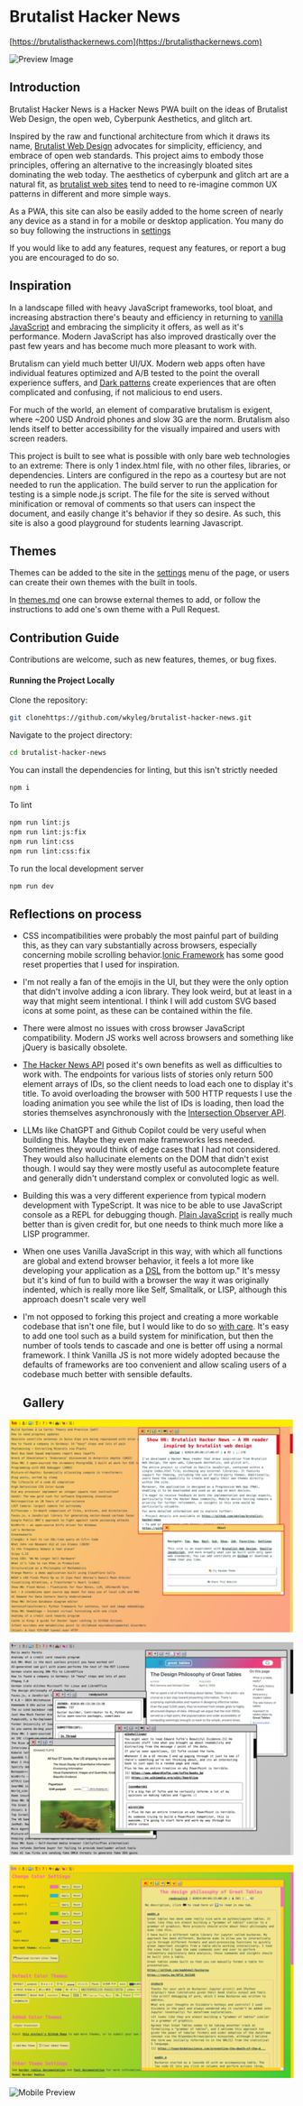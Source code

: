 # Brutalist Hacker News

[https://brutalisthackernews.com](https://brutalisthackernews.com)

![Preview Image](https://github.com/wkyleg/brutalist-hacker-news/blob/main/preview.gif)

## Introduction

Brutalist Hacker News is a Hacker News PWA built on the ideas of Brutalist Web Design, the open web, Cyberpunk Aesthetics, and glitch art.

Inspired by the raw and functional architecture from which it draws its name, [Brutalist Web Design](https://brutalist-web.design) advocates for simplicity, efficiency, and embrace of open web standards. This project aims to embody those principles, offering an alternative to the increasingly bloated sites dominating the web today. The aesthetics of cyberpunk and glitch art are a natural fit, as [brutalist web sites](https://brutalistwebsites.com) tend to need to re-imagine common UX patterns in different and more simple ways.

As a PWA, this site can also be easily added to the home screen of nearly any device as a stand in for a mobile or desktop application. You many do so buy following the instructions in [settings](https://brutalisthackernews.com/settings)

If you would like to add any features, request any features, or report a bug you are encouraged to do so.

## Inspiration

In a landscape filled with heavy JavaScript frameworks, tool bloat, and increasing abstraction there's beauty and efficiency in returning to [vanilla JavaScript](http://vanilla-js.com) and embracing the simplicity it offers, as well as it's performance. Modern JavaScript has also improved drastically over the past few years and has become much more pleasant to work with.

Brutalism can yield much better UI/UX. Modern web apps often have individual features optimized and A/B tested to the point the overall experience suffers, and [Dark patterns](https://www.bentley.edu/centers/user-experience-center/dark-patterns-part-1#:~:text=Dark%20Patterns%20refer%20to%20the,times%20over%20for%20that%20service%3F) create experiences that are often complicated and confusing, if not malicious to end users.

For much of the world, an element of comparative brutalism is exigent, where ~200 USD Android phones and slow 3G are the norm. Brutalism
also lends itself to better accessibility for the visually impaired and users with screen readers.

This project is built to see what is possible with only bare web technologies to an extreme: There is only 1 index.html file, with no other files, libraries, or dependencies. Linters are configured in the repo as a courtesy but are not needed to run the application. The build server to run the application for testing is a simple node.js script. The file for the site is served without minification or removal of comments so that users can
inspect the document, and easily change it's behavior if they so desire. As such, this site is also a good playground for students learning Javascript.

## Themes

Themes can be added to the site in the [settings](https://brutalisthackernews.com/settings) menu of the page, or users can create their own themes with the built in tools.

In [themes.md](https://github.com/wkyleg/brutalist-hacker-news/blob/main/themes.md) one can browse external themes to add, or follow the instructions to add one's own theme with a Pull Request.

## Contribution Guide

Contributions are welcome, such as new features, themes, or bug fixes.

#### Running the Project Locally

Clone the repository:

```sh
git clonehttps://github.com/wkyleg/brutalist-hacker-news.git
```

Navigate to the project directory:

```sh
cd brutalist-hacker-news
```

You can install the dependencies for linting, but this isn't strictly needed

```sh
npm i
```

To lint

```sh
npm run lint:js
npm run lint:js:fix
npm run lint:css
npm run lint:css:fix
```

To run the local development server

```sh
npm run dev
```

## Reflections on process

- CSS incompatibilities were probably the most painful part of building this, as they can vary substantially across browsers, especially concerning mobile scrolling behavior.[Ionic Framework](https://github.com/ionic-team/ionic-framework/tree/main/core/src/css) has some good reset properties that I used for inspiration.

- I'm not really a fan of the emojis in the UI, but they were the only option that
  didn't involve adding a icon library. They look weird, but at least in a way that might
  seem intentional. I think I will add custom SVG based icons at some point, as these can be contained within the file. 

- There were almost no issues with cross browser JavaScript compatibility. Modern JS works well across browsers and something like jQuery is basically obsolete.

- [The Hacker News API](https://github.com/HackerNews/API) posed it's own benefits as well as difficulties to work with. The endpoints for various lists of stories only return 500 element arrays of IDs, so the client needs to load each one to display it's title. To avoid overloading the browser with 500 HTTP requests I use the loading animation you see while the list of IDs is loading, then load the stories themselves asynchronously with the [Intersection Observer API](https://developer.mozilla.org/en-US/docs/Web/API/Intersection_Observer_API).

- LLMs like ChatGPT and Github Copilot could be very useful when building this. Maybe they even make frameworks less needed. Sometimes
  they would think of edge cases that I had not considered. They would also hallucinate elements
  on the DOM that didn't exist though. I would say they were mostly
  useful as autocomplete feature and generally didn't understand complex or convoluted logic as well.

- Building this was a very different experience from typical modern development with TypeScript. It was nice to be able to use JavaScript console as a REPL for debugging though. [Plain JavaScript](https://www.amazon.com/JavaScript-Good-Parts-Douglas-Crockford/dp/0596517742)
  is really much better than is given credit for, but one needs to think much more like
  a LISP programmer.

- When one uses Vanilla JavaScript in this way, with which all functions are global and extend browser behavior, it feels a lot more like developing your application as a [DSL](https://paulgraham.com/progbot.html) from the bottom up." It's messy but it's kind of fun to build with a browser the way it was originally indented, which is really more like Self, Smalltalk, or LISP, although this approach doesn't scale very well

- I'm not opposed to forking this project and creating a more workable codebase that isn't
  one file, but I would like to do so [with care](https://www.wired.com/story/virtually-amish-hacking-innovation/). It's easy to add one tool such as a build system
  for minification, but then the number of tools tends to cascade and one is better off using a normal framework. I think
  Vanilla JS is not more widely adopted because the defaults of frameworks are too
  convenient and allow scaling users of a codebase much better with sensible defaults.

  ## Gallery 
![Home Page Preview](https://github.com/wkyleg/brutalist-hacker-news/blob/main/bhn-preview-12-16.jpg)

![Top Stories Preview](https://github.com/wkyleg/brutalist-hacker-news/blob/main/top-preview-12-16.png)

![Settings Preview](https://github.com/wkyleg/brutalist-hacker-news/blob/main/bhn-settings-12-16.png)

![Mobile Preview](https://github.com/wkyleg/brutalist-hacker-news/blob/main/mobile-preview.png)